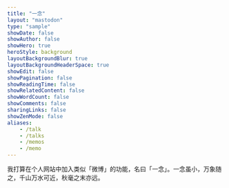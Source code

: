 ```yaml
---
title: "一念"
layout: "mastodon"
type: "sample"
showDate: false
showAuthor: false
showHero: true
heroStyle: background
layoutBackgroundBlur: true
layoutBackgroundHeaderSpace: true
showEdit: false
showPagination: false
showReadingTime: false
showRelatedContent: false
showWordCount: false
showComments: false
sharingLinks: false
showZenMode: false
aliases:
    - /talk
    - /talks
    - /memos
    - /memo
---
```

我打算在个人网站中加入类似「微博」的功能，名曰「一念」。一念虽小，万象随之，千山万水可近，秋毫之末亦远。